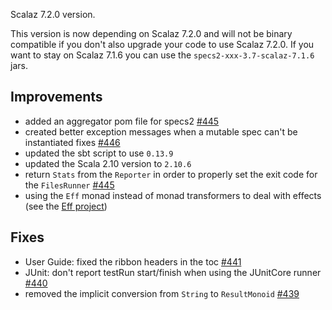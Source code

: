 Scalaz 7.2.0 version.

This version is now depending on Scalaz 7.2.0 and will not be binary compatible if you don't also upgrade your code to use Scalaz 7.2.0. If you want to stay on Scalaz 7.1.6 you can use the `specs2-xxx-3.7-scalaz-7.1.6` jars.

## Improvements

 * added an aggregator pom file for specs2 [#445](http://github.com/etorreborre/specs2/issues/445)
 * created better exception messages when a mutable spec can't be instantiated fixes [#446](http://github.com/etorreborre/specs2/issues/446) 
 * updated the sbt script to use `0.13.9`
 * updated the Scala 2.10 version to `2.10.6`
 * return `Stats` from the `Reporter` in order to properly set the exit code for the `FilesRunner` [#445](http://github.com/etorreborre/specs2/issues/437)
 * using the `Eff` monad instead of monad transformers to deal with effects (see the [Eff project](http://github.com/etorreborre/eff))
 
## Fixes 

 * User Guide: fixed the ribbon headers in the toc [#441](http://github.com/etorreborre/specs2/issues/441)
 * JUnit: don't report testRun start/finish when using the JUnitCore runner [#440](http://github.com/etorreborre/specs2/issues/440)
 * removed the implicit conversion from `String` to `ResultMonoid` [#439](http://github.com/etorreborre/specs2/issues/439)
 